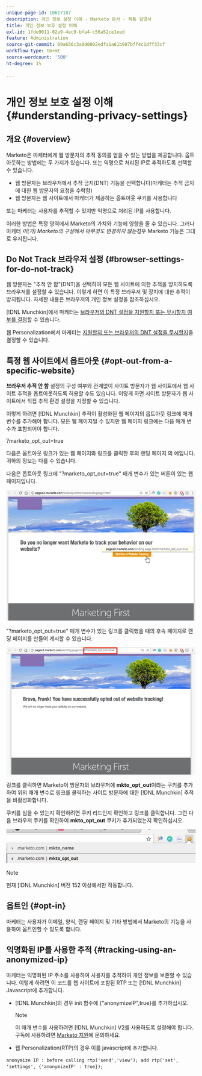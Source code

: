 ```yaml
---
unique-page-id: 10617187
description: 개인 정보 설정 이해 - Marketo 문서 - 제품 설명서
title: 개인 정보 보호 설정 이해
exl-id: 1fde9011-02a9-4ec9-bfa4-c56a52ce1eed
feature: Administration
source-git-commit: 09a656c3a0d0002edfa1a61b987bff4c1dff33cf
workflow-type: tm+mt
source-wordcount: '500'
ht-degree: 1%

---
```


# 개인 정보 보호 설정 이해 {#understanding-privacy-settings}

## 개요 {#overview}

Marketo은 마케터에게 웹 방문자의 추적 동의를 얻을 수 있는 방법을 제공합니다. 옵트아웃하는 방법에는 두 가지가 있습니다. 또는 익명으로 처리된 IP로 추적하도록 선택할 수 있습니다.

* 웹 방문자는 브라우저에서 추적 금지(DNT) 기능을 선택합니다(마케터는 추적 금지에 대한 웹 방문자의 요청을 수락함)
* 웹 방문자는 웹 사이트에서 마케터가 제공하는 옵트아웃 쿠키를 사용합니다

또는 마케터는 사용자를 추적할 수 있지만 익명으로 처리된 IP를 사용합니다.

이러한 방법은 특정 영역에서 Marketo의 가치와 기능에 영향을 줄 수 있습니다. 그러나 마케터 _이(가) Marketo의 구성에서 아무것도 변경하지 않는_&#x200B;경우 Marketo 기능은 그대로 유지됩니다.

## Do Not Track 브라우저 설정 {#browser-settings-for-do-not-track}

웹 방문자는 &quot;추적 안 함&quot;(DNT)을 선택하여 모든 웹 사이트에 의한 추적을 방지하도록 브라우저를 설정할 수 있습니다. 이렇게 하면 이 특정 브라우저 및 장치에 대한 추적이 방지됩니다. 자세한 내용은 브라우저의 개인 정보 설정을 참조하십시오.

[!DNL Munchkin]에서 마케터는 [브라우저의 DNT 설정을 지원할지 또는 무시할지 여부를 결정](/help/marketo/product-docs/administration/settings/edit-do-not-track-browser-support-settings.md)할 수 있습니다.

웹 Personalization에서 마케터는 [지원할지 또는 브라우저의 DNT 설정을 무시할지](/help/marketo/product-docs/web-personalization/getting-started/setting-web-personalization-to-do-not-track.md)을 결정할 수 있습니다.

## 특정 웹 사이트에서 옵트아웃 {#opt-out-from-a-specific-website}

**브라우저 추적 안 함** 설정의 구성 여부와 관계없이 사이트 방문자가 웹 사이트에서 웹 사이트 추적을 옵트아웃하도록 허용할 수도 있습니다. 이렇게 하면 사이트 방문자가 웹 사이트에서 직접 추적 환경 설정을 지정할 수 있습니다.

이렇게 하려면 [!DNL Munchkin] 추적이 활성화된 웹 페이지의 옵트아웃 링크에 매개 변수를 추가해야 합니다. 모든 웹 페이지일 수 있지만 웹 페이지 링크에는 다음 매개 변수가 포함되어야 합니다.

?marketo_opt_out=true

다음은 옵트아웃 링크가 있는 웹 페이지와 링크를 클릭한 후의 랜딩 페이지 의 예입니다. 귀하의 정보는 다를 수 있습니다.

다음은 옵트아웃 링크에 &quot;?marketo_opt_out=true&quot; 매개 변수가 있는 버튼이 있는 웹 페이지입니다.

![](assets/understanding-privacy-settings-1.png)

&quot;?marketo_opt_out=true&quot; 매개 변수가 있는 링크를 클릭했을 때의 후속 페이지로 랜딩 페이지를 만들어 게시할 수 있습니다.

![](assets/understanding-privacy-settings-2.png)

링크를 클릭하면 Marketo이 방문자의 브라우저에 **mkto_opt_out**&#x200B;이라는 쿠키를 추가하여 위의 매개 변수로 링크를 클릭하는 사이트 방문자에 대한 [!DNL Munchkin] 추적을 비활성화합니다.

쿠키를 심을 수 있는지 확인하려면 쿠키 리드인지 확인하고 링크를 클릭합니다. 그런 다음 브라우저 쿠키를 확인하여 **mkto_opt_out** 쿠키가 추가되었는지 확인하십시오.

![](assets/understanding-privacy-settings-3.png)

>[!NOTE]
>
>현재 [!DNL Munchkin] 버전 152 이상에서만 작동합니다.

## 옵트인 {#opt-in}

마케터는 사용자가 이메일, 양식, 랜딩 페이지 및 기타 방법에서 Marketo의 기능을 사용하여 옵트인할 수 있도록 합니다.

## 익명화된 IP를 사용한 추적 {#tracking-using-an-anonymized-ip}

마케터는 익명화된 IP 주소를 사용하여 사용자를 추적하여 개인 정보를 보존할 수 있습니다. 이렇게 하려면 이 코드를 웹 사이트에 포함된 RTP 또는 [!DNL Munchkin] Javascript에 추가합니다.

* [!DNL Munchkin]의 경우 init 함수에 {&quot;anonymizeIP&quot;,true}를 추가하십시오.

  >[!NOTE]
  >
  >이 매개 변수를 사용하려면 [!DNL Munchkin] V2를 사용하도록 설정해야 합니다. 구독에 사용하려면 [Marketo 지원](https://nation.marketo.com/community/support_solutions)에 문의하세요.

* 웹 Personalization(RTP)의 경우 이를 javascript에 추가합니다.

`anonymize IP : before calling rtp('send','view'); add rtp('set', 'settings', {'anonymizeIP' : true});`
